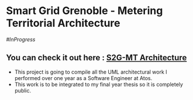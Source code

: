 # Smart Grid Grenoble - Metering Territorial Architecture
_#InProgress_
## You can check it out here : [S2G-MT Architecture](https://smart-grid-grenoble-monitoing-territorial.netlify.app/)
* This project is going to compile all the UML architectural work I performed over one year as a Software Engineer at Atos.
* This work is to be integrated to my final year thesis so it is completely public.
